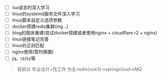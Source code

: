 - [ ] lua语言的深入学习
- [ ] linux的systemd服务文件深入学习
- [ ] linux脚本自定义选项参数
- [ ] docker搭建redis集群(ing…)
- [ ] blog的图床重建(尝试docker搭建或者使用nginx + cloudflare r2 +  nginx)
- [ ] linux链接笔记完善
- [ ] linux的正则匹配
- [ ] nginx使用(暂时搁置)
- [ ] jq、rz/sz等

> 目前以 毕业设计+找工作 为主:redis(vue3)->springcloud->MQ

